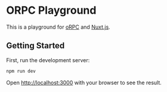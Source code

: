 # ORPC Playground

This is a playground for [oRPC](https://orpc.unnoq.com) and [Nuxt.js](https://nuxt.com).

## Getting Started

First, run the development server:

```bash
npm run dev
```

Open [http://localhost:3000](http://localhost:3000) with your browser to see the result.
